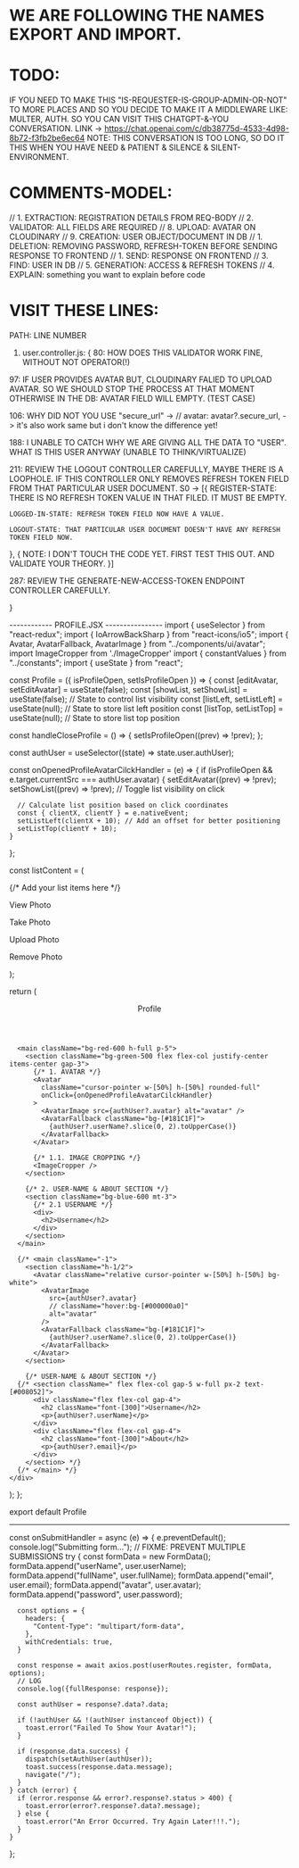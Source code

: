 # WE ARE FOLLOWING THE NAMES EXPORT AND IMPORT.

# TODO:
  IF YOU NEED TO MAKE THIS "IS-REQUESTER-IS-GROUP-ADMIN-OR-NOT" TO MORE PLACES AND SO YOU DECIDE TO MAKE IT A MIDDLEWARE LIKE: MULTER, AUTH. SO YOU CAN VISIT THIS CHATGPT-&-YOU CONVERSATION.
  LINK -> https://chat.openai.com/c/db38775d-4533-4d98-8b72-f3fb2be6ec64
  NOTE: THIS CONVERSATION IS TOO LONG, SO DO IT THIS WHEN YOU HAVE NEED & PATIENT & SILENCE & SILENT-ENVIRONMENT.

# COMMENTS-MODEL:
// 1. EXTRACTION: REGISTRATION DETAILS FROM REQ-BODY
// 2. VALIDATOR: ALL FIELDS ARE REQUIRED
// 8. UPLOAD: AVATAR ON CLOUDINARY
// 9. CREATION: USER OBJECT/DOCUMENT IN DB
// 1. DELETION: REMOVING PASSWORD, REFRESH-TOKEN BEFORE SENDING RESPONSE TO FRONTEND
// 1. SEND: RESPONSE ON FRONTEND
// 3. FIND: USER IN DB
// 5. GENERATION: ACCESS & REFRESH TOKENS
// 4. EXPLAIN: something you want to explain before code

# VISIT THESE LINES:
PATH: LINE NUMBER

1. user.controller.js: {
  80: HOW DOES THIS VALIDATOR WORK FINE, WITHOUT NOT OPERATOR(!)

  97: IF USER PROVIDES AVATAR BUT, CLOUDINARY FALIED TO UPLOAD AVATAR. SO WE SHOULD STOP THE PROCESS AT THAT MOMENT OTHERWISE IN THE DB: AVATAR FIELD WILL EMPTY. (TEST CASE)  

  106: WHY DID NOT YOU USE "secure_url" -> // avatar: avatar?.secure_url, -> it's also work same but i don't know the difference yet!

  188: I UNABLE TO CATCH WHY WE ARE GIVING ALL THE DATA TO "USER". WHAT IS THIS USER ANYWAY (UNABLE TO THINK/VIRTUALIZE)

  211: REVIEW THE LOGOUT CONTROLLER CAREFULLY, MAYBE THERE IS A LOOPHOLE. IF THIS CONTROLLER ONLY REMOVES REFRESH TOKEN FIELD FROM THAT PARTICULAR USER DOCUMENT.
  S0 ->
  [{
    REGISTER-STATE: THERE IS NO REFRESH TOKEN VALUE IN THAT FILED. IT MUST BE EMPTY.

    LOGGED-IN-STATE: REFRESH TOKEN FIELD NOW HAVE A VALUE.

    LOGOUT-STATE: THAT PARTICULAR USER DOCUMENT DOESN'T HAVE ANY REFRESH TOKEN FIELD NOW.
  },
  {
    NOTE: I DON'T TOUCH THE CODE YET. FIRST TEST THIS OUT. AND VALIDATE YOUR THEORY.
  }]

  287: REVIEW THE GENERATE-NEW-ACCESS-TOKEN ENDPOINT CONTROLLER CAREFULLY. 

}


------------ PROFILE.JSX ----------------
import { useSelector } from "react-redux";
import { IoArrowBackSharp } from "react-icons/io5";
import { Avatar, AvatarFallback, AvatarImage } from "../components/ui/avatar";
import ImageCropper from './ImageCropper'
import { constantValues } from "../constants";
import { useState } from "react";

const Profile = ({ isProfileOpen, setIsProfileOpen }) => {
  const [editAvatar, setEditAvatar] = useState(false);
  const [showList, setShowList] = useState(false); // State to control list visibility
  const [listLeft, setListLeft] = useState(null); // State to store list left position
  const [listTop, setListTop] = useState(null); // State to store list top position

  const handleCloseProfile = () => {
    setIsProfileOpen((prev) => !prev);
  };

  const authUser = useSelector((state) => state.user.authUser);

  const onOpenedProfileAvatarCilckHandler = (e) => {
    if (isProfileOpen && e.target.currentSrc === authUser.avatar) {
      setEditAvatar((prev) => !prev);
      setShowList((prev) => !prev); // Toggle list visibility on click

      // Calculate list position based on click coordinates
      const { clientX, clientY } = e.nativeEvent;
      setListLeft(clientX + 10); // Add an offset for better positioning
      setListTop(clientY + 10);
    }
  };

  const listContent = (
    <div className="bg-white shadow-md rounded-md p-2">
      {/* Add your list items here */}
      <p>View Photo</p>
      <p>Take Photo</p>
      <p>Upload Photo</p>
      <p>Remove Photo</p>
    </div>
  );

  return (
    <div className="bg-[#111B21] w-full h-full absolute top-0 left-0">
      <header className="p-4 bg-[#202C33] h-[15%] flex items-end gap-7">
        <span
          onClick={handleCloseProfile}
          className="cursor-pointer text-2xl font-[100] mb-[1px]"
        >
          <IoArrowBackSharp />
        </span>
        <span className="font-[600] text-lg">Profile</span>
      </header>

      <main className="bg-red-600 h-full p-5">
        <section className="bg-green-500 flex flex-col justify-center items-center gap-3">
          {/* 1. AVATAR */}
          <Avatar
            className="cursor-pointer w-[50%] h-[50%] rounded-full"
            onClick={onOpenedProfileAvatarCilckHandler}
          >
            <AvatarImage src={authUser?.avatar} alt="avatar" />
            <AvatarFallback className="bg-[#181C1F]">
              {authUser?.userName?.slice(0, 2).toUpperCase()}
            </AvatarFallback>
          </Avatar>

          {/* 1.1. IMAGE CROPPING */}
          <ImageCropper />
        </section>

        {/* 2. USER-NAME & ABOUT SECTION */}
        <section className="bg-blue-600 mt-3">
          {/* 2.1 USERNAME */}
          <div>
            <h2>Username</h2>
          </div>
        </section>
      </main>

      {/* <main className="-1">
        <section className="h-1/2">
          <Avatar className="relative cursor-pointer w-[50%] h-[50%] bg-white">
            <AvatarImage
              src={authUser?.avatar}
              // className="hover:bg-[#000000a0]"
              alt="avatar"
            />
            <AvatarFallback className="bg-[#181C1F]">
              {authUser?.userName?.slice(0, 2).toUpperCase()}
            </AvatarFallback>
          </Avatar>
        </section>

        {/* USER-NAME & ABOUT SECTION */}
      {/* <section className=" flex flex-col gap-5 w-full px-2 text-[#008052]">
          <div className="flex flex-col gap-4">
            <h2 className="font-[300]">Username</h2>
            <p>{authUser?.userName}</p>
          </div>
          <div className="flex flex-col gap-4">
            <h2 className="font-[300]">About</h2>
            <p>{authUser?.email}</p>
          </div>
        </section> */}
      {/* </main> */}
    </div>
  );
};

export default Profile




-----------------------------------------------------------------
  const onSubmitHandler = async (e) => {
    e.preventDefault();
    console.log("Submitting form...");
    // FIXME: PREVENT MULTIPLE SUBMISSIONS
    try {
      const formData = new FormData();
      formData.append("userName", user.userName);
      formData.append("fullName", user.fullName);
      formData.append("email", user.email);
      formData.append("avatar", user.avatar);
      formData.append("password", user.password);

      const options = {
        headers: {
          "Content-Type": "multipart/form-data",
        },
        withCredentials: true,
      }

      const response = await axios.post(userRoutes.register, formData, options);
      // LOG
      console.log({fullResponse: response});

      const authUser = response?.data?.data;

      if (!authUser && !(authUser instanceof Object)) {
        toast.error("Failed To Show Your Avatar!");
      }

      if (response.data.success) {
        dispatch(setAuthUser(authUser));
        toast.success(response.data.message);
        navigate("/");
      }
    } catch (error) {
      if (error.response && error?.response?.status > 400) {
        toast.error(error?.response?.data?.message);
      } else {
        toast.error("An Error Occurred. Try Again Later!!!.");
      }
    }
  };